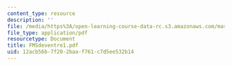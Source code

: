 ```yaml
---
content_type: resource
description: ''
file: /media/https%3A/open-learning-course-data-rc.s3.amazonaws.com/mas-666-developmental-entrepreneurship-fall-2003/12acb56b7f202baaf761c7d5ee532b14_FMSdeventre1.pdf
file_type: application/pdf
resourcetype: Document
title: FMSdeventre1.pdf
uid: 12acb56b-7f20-2baa-f761-c7d5ee532b14
---
```

